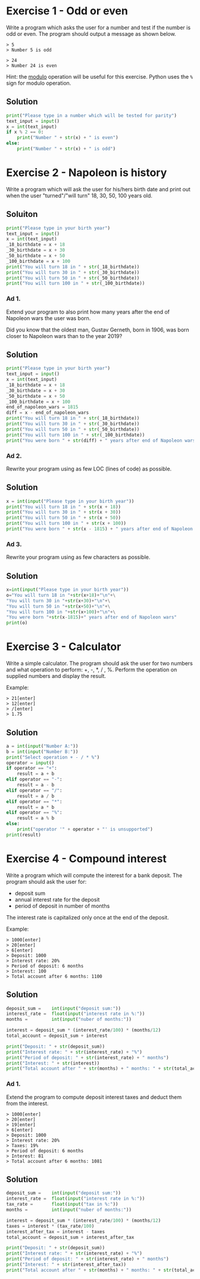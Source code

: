 # Exercise 1 - Odd or even
Write a program which asks the user for a number and test if the
number is odd or even. The program should output a message as shown
below.
```
> 5
> Number 5 is odd
```
```
> 24
> Number 24 is even
```
Hint: the [modulo](https://en.wikipedia.org/wiki/Modulo_operation)
operation will be useful for this exercise. Python uses the `%` sign
for modulo operation.

## Solution

```Python
print("Please type in a number which will be tested for parity")
text_input = input()
x = int(text_input)
if x % 2 == 0:
    print("Number " + str(x) + " is even")
else:
    print("Number " + str(x) + " is odd")
```

# Exercise 2 - Napoleon is history
Write a program which will ask the user for his/hers birth date and
print out when the user "turned"/"will turn" 18, 30, 50, 100 years
old.

## Soluiton

```Python
print("Please type in your birth year")
text_input = input()
x = int(text_input)
_18_birthdate = x + 18
_30_birthdate = x + 30
_50_birthdate = x + 50
_100_birthdate = x + 100
print("You will turn 18 in " + str(_18_birthdate))
print("You will turn 30 in " + str(_30_birthdate))
print("You will turn 50 in " + str(_50_birthdate))
print("You will turn 100 in " + str(_100_birthdate))
```

### Ad 1.
Extend your program to also print how many years after the end of
Napoleon wars the user was born.

Did you know that the oldest man, Gustav Gerneth, born in 1906,
was born closer to Napoleon wars than to the year 2019?

## Solution
```Python
print("Please type in your birth year")
text_input = input()
x = int(text_input)
_18_birthdate = x + 18
_30_birthdate = x + 30
_50_birthdate = x + 50
_100_birthdate = x + 100
end_of_napoleon_wars = 1815
diff = x - end_of_napoleon_wars
print("You will turn 18 in " + str(_18_birthdate))
print("You will turn 30 in " + str(_30_birthdate))
print("You will turn 50 in " + str(_50_birthdate))
print("You will turn 100 in " + str(_100_birthdate))
print("You were born " + str(diff) + " years after end of Napoleon wars")
```

### Ad 2.
Rewrite your program using as few LOC (lines of code) as possible.

## Solution
```Python
x = int(input("Please type in your birth year"))
print("You will turn 18 in " + str(x + 18))
print("You will turn 30 in " + str(x + 30))
print("You will turn 50 in " + str(x + 50))
print("You will turn 100 in " + str(x + 100))
print("You were born " + str(x - 1815) + " years after end of Napoleon wars") # Napoleon wars ended in 1815
```
### Ad 3.
Rewrite your program using as few characters as possible.

## Solution
```Python
x=int(input("Please type in your birth year"))
o="You will turn 18 in "+str(x+18)+"\n"+\
"You will turn 30 in "+str(x+30)+"\n"+\
"You will turn 50 in "+str(x+50)+"\n"+\
"You will turn 100 in "+str(x+100)+"\n"+\
"You were born "+str(x-1815)+" years after end of Napoleon wars"
print(o)
```

# Exercise 3 - Calculator
Write a simple calculator. The program should ask the user for two
numbers and what operation to perform: +, -, *, / , %.
Perform the operation on supplied numbers and display the result.

Example:

```
> 21[enter]
> 12[enter]
> /[enter]
> 1.75
```

## Solution
```Python
a = int(input("Number A:"))
b = int(input("Number B:"))
print("Select operation + - / * %")
operator = input()
if operator == "+":
    result = a + b
elif operator == "-":
    result = a - b
elif operator == "/":
    result = a / b
elif operator == "*":
    result = a * b
elif operator == "%":
    result = a % b
else:
    print("operator '" + operator + "' is unsupported")
print(result)
```

# Exercise 4 - Compound interest
Write a program which will compute the interest for a bank deposit.
The program should ask the user for:
- deposit sum
- annual interest rate for the deposit
- period of deposit in number of months

The interest rate is capitalized only once at the end of the deposit.

Example:
```
> 1000[enter]
> 20[enter]
> 6[enter]
> Deposit: 1000
> Interest rate: 20%
> Period of deposit: 6 months
> Interest: 100
> Total account after 6 months: 1100
```

## Solution
```Python
deposit_sum =    int(input("deposit sum:"))
interest_rate =  float(input("interest rate in %:"))
months =         int(input("nuber of months:"))

interest = deposit_sum * (interest_rate/100) * (months/12)
total_account = deposit_sum + interest

print("Deposit: " + str(deposit_sum))
print("Interest rate: " + str(interest_rate) + "%")
print("Period of deposit: " + str(interest_rate) + " months")
print("Interest: " + str(interest))
print("Total account after " + str(months) + " months: " + str(total_account))
```

### Ad 1.
Extend the program to compute deposit interest taxes and deduct them
from the interest.
```
> 1000[enter]
> 20[enter]
> 19[enter]
> 6[enter]
> Deposit: 1000
> Interest rate: 20%
> Taxes: 19%
> Period of deposit: 6 months
> Interest: 81
> Total account after 6 months: 1081
```

## Solution
```Python
deposit_sum =    int(input("deposit sum:"))
interest_rate =  float(input("interest rate in %:"))
tax_rate =       float(input("tax in %:"))
months =         int(input("nuber of months:"))

interest = deposit_sum * (interest_rate/100) * (months/12)
taxes = interest * (tax_rate/100)
interest_after_tax = interest - taxes
total_account = deposit_sum + interest_after_tax

print("Deposit: " + str(deposit_sum))
print("Interest rate: " + str(interest_rate) + "%")
print("Period of deposit: " + str(interest_rate) + " months")
print("Interest: " + str(interest_after_tax))
print("Total account after " + str(months) + " months: " + str(total_account))
```
